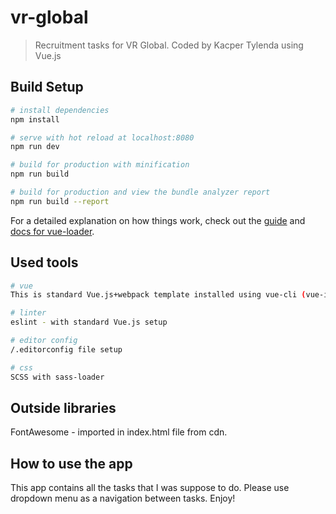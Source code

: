 # vr-global

> Recruitment tasks for VR Global.
> Coded by Kacper Tylenda using Vue.js

## Build Setup

``` bash
# install dependencies
npm install

# serve with hot reload at localhost:8080
npm run dev

# build for production with minification
npm run build

# build for production and view the bundle analyzer report
npm run build --report
```

For a detailed explanation on how things work, check out the [guide](http://vuejs-templates.github.io/webpack/) and [docs for vue-loader](http://vuejs.github.io/vue-loader).

## Used tools

``` bash
# vue
This is standard Vue.js+webpack template installed using vue-cli (vue-init webpack).

# linter
eslint - with standard Vue.js setup

# editor config
/.editorconfig file setup

# css
SCSS with sass-loader
```

## Outside libraries
FontAwesome - imported in index.html file from cdn.

## How to use the app
This app contains all the tasks that I was suppose to do. Please use dropdown menu as a navigation between tasks. Enjoy!
